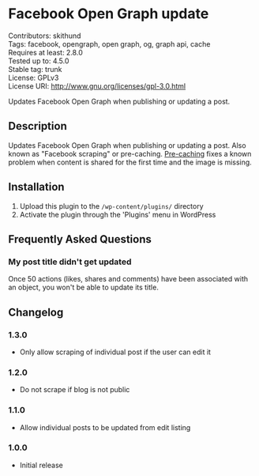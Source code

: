 # Facebook Open Graph update
Contributors: skithund  
Tags: facebook, opengraph, open graph, og, graph api, cache  
Requires at least: 2.8.0  
Tested up to: 4.5.0  
Stable tag: trunk  
License: GPLv3  
License URI: http://www.gnu.org/licenses/gpl-3.0.html

Updates Facebook Open Graph when publishing or updating a post.

## Description

Updates Facebook Open Graph when publishing or updating a post. Also known as "Facebook scraping" or pre-caching.
[Pre-caching](https://developers.facebook.com/docs/sharing/best-practices#precaching) fixes a known problem when content is shared for the first time and the image is missing.

## Installation

1. Upload this plugin to the `/wp-content/plugins/` directory
2. Activate the plugin through the 'Plugins' menu in WordPress

## Frequently Asked Questions

### My post title didn't get updated
Once 50 actions (likes, shares and comments) have been associated with an object, you won't be able to update its title.

## Changelog

### 1.3.0
* Only allow scraping of individual post if the user can edit it

### 1.2.0
* Do not scrape if blog is not public

### 1.1.0
* Allow individual posts to be updated from edit listing

### 1.0.0
* Initial release
